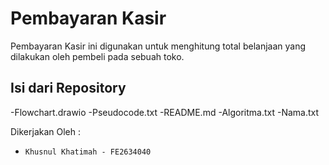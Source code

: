 # Pembayaran Kasir 

Pembayaran Kasir ini digunakan untuk menghitung total belanjaan yang dilakukan oleh pembeli pada sebuah toko.


## Isi dari Repository
-Flowchart.drawio
-Pseudocode.txt
-README.md
-Algoritma.txt
-Nama.txt

Dikerjakan Oleh :
- `Khusnul Khatimah - FE2634040`